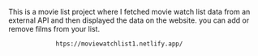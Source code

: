 This is a movie list project where I fetched movie watch list data from an external API and then displayed the data on the website. you can add or remove films from your list.                                                 
                   
                 htps://moviewatchlist1.netlify.app/      
 
